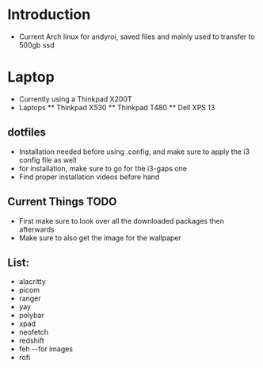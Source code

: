 # Introduction
* Current Arch linux for andyroi, saved files and mainly used to transfer to 500gb ssd

# Laptop
* Currently using a Thinkpad X200T
* Laptops
  ** Thinkpad X530
  ** Thinkpad T480
  ** Dell XPS 13

## dotfiles
* Installation needed before using .config, and make sure to apply the i3 config file as well
* for installation, make sure to go for the i3-gaps one
* Find proper installation videos before hand

## Current Things TODO
* First make sure to look over all the downloaded packages then afterwards
* Make sure to also get the image for the wallpaper

## List:
* alacritty
* picom
* ranger 
* yay
* polybar
* xpad
* neofetch
* redshift
* feh --for images
* rofi
